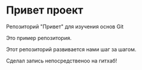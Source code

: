 # Привет проект

Репозиторий "Привет" для изучения основ Git

Это пример репозитория.

Этот репозиторий развивается нами шаг за шагом.

Сделал запись непосредственоо на гитхаб!
